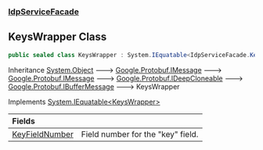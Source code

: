 ### [IdpServiceFacade](../index.md 'IdpServiceFacade')

## KeysWrapper Class

```csharp
public sealed class KeysWrapper : System.IEquatable<IdpServiceFacade.KeysWrapper>
```

Inheritance [System\.Object](https://learn.microsoft.com/en-us/dotnet/api/system.object 'System\.Object') &#129106; [Google\.Protobuf\.IMessage](https://learn.microsoft.com/en-us/dotnet/api/google.protobuf.imessage 'Google\.Protobuf\.IMessage') &#129106; [Google\.Protobuf\.IMessage](https://learn.microsoft.com/en-us/dotnet/api/google.protobuf.imessage 'Google\.Protobuf\.IMessage') &#129106; [Google\.Protobuf\.IDeepCloneable](https://learn.microsoft.com/en-us/dotnet/api/google.protobuf.ideepcloneable 'Google\.Protobuf\.IDeepCloneable') &#129106; [Google\.Protobuf\.IBufferMessage](https://learn.microsoft.com/en-us/dotnet/api/google.protobuf.ibuffermessage 'Google\.Protobuf\.IBufferMessage') &#129106; KeysWrapper

Implements [System\.IEquatable&lt;](https://learn.microsoft.com/en-us/dotnet/api/system.iequatable-1 'System\.IEquatable\`1')[KeysWrapper](index.md 'IdpServiceFacade\.KeysWrapper')[&gt;](https://learn.microsoft.com/en-us/dotnet/api/system.iequatable-1 'System\.IEquatable\`1')

| Fields | |
| :--- | :--- |
| [KeyFieldNumber](KeyFieldNumber.md 'IdpServiceFacade\.KeysWrapper\.KeyFieldNumber') | Field number for the "key" field\. |
